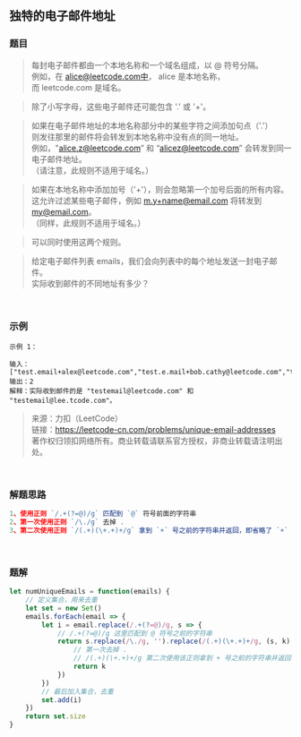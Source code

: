 ## 独特的电子邮件地址

### 题目
> 每封电子邮件都由一个本地名称和一个域名组成，以 @ 符号分隔。<br>
例如，在 alice@leetcode.com中， alice 是本地名称，而 leetcode.com 是域名。

>除了小写字母，这些电子邮件还可能包含 '.' 或 '+'。

>如果在电子邮件地址的本地名称部分中的某些字符之间添加句点（'.'）<br>
则发往那里的邮件将会转发到本地名称中没有点的同一地址。<br>
例如，"alice.z@leetcode.com” 和 “alicez@leetcode.com” 会转发到同一电子邮件地址。<br> （请注意，此规则不适用于域名。）

>如果在本地名称中添加加号（'+'），则会忽略第一个加号后面的所有内容。<br>
这允许过滤某些电子邮件，例如 m.y+name@email.com 将转发到 my@email.com。 <br>
（同样，此规则不适用于域名。）

>可以同时使用这两个规则。

>给定电子邮件列表 emails，我们会向列表中的每个地址发送一封电子邮件。<br>
实际收到邮件的不同地址有多少？

<br>

### 示例
```
示例 1：

输入：["test.email+alex@leetcode.com","test.e.mail+bob.cathy@leetcode.com","testemail+david@lee.tcode.com"]
输出：2
解释：实际收到邮件的是 "testemail@leetcode.com" 和 "testemail@lee.tcode.com"。
```

>来源：力扣（LeetCode）<br>
链接：https://leetcode-cn.com/problems/unique-email-addresses<br>
著作权归领扣网络所有。商业转载请联系官方授权，非商业转载请注明出处。

<br>

### 解题思路
```javascript
1、使用正则 `/.+(?=@)/g` 匹配到 `@` 符号前面的字符串
2、第一次使用正则 `/\./g` 去掉 . 
3、第二次使用正则 `/(.+)(\+.+)+/g` 拿到 `+` 号之前的字符串并返回，即省略了 `+` 后面的字符
```

<br>

### 题解
```javascript
let numUniqueEmails = function(emails) {
    // 定义集合，用来去重
    let set = new Set()
    emails.forEach(email => {
        let i = email.replace(/.+(?=@)/g, s => {
            // /.+(?=@)/g 这里匹配到 @ 符号之前的字符串
            return s.replace(/\./g, '').replace(/(.+)(\+.+)+/g, (s, k) => {
                // 第一次去掉 . 
                // /(.+)(\+.+)+/g 第二次使用该正则拿到 + 号之前的字符串并返回，即省略了 + 后面的字符
                return k
            })
        })
        // 最后加入集合，去重
        set.add(i)
    })
    return set.size
}
```

<br>